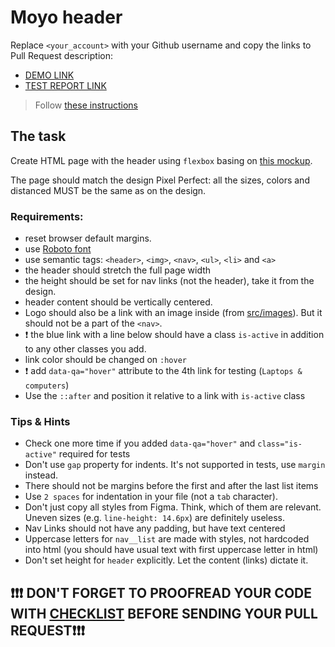 # Moyo header
Replace `<your_account>` with your Github username and copy the links to Pull Request description:
- [DEMO LINK](https://MarcinLigmann.github.io/layout_moyo-header/)
- [TEST REPORT LINK](https://MarcinLigmann.github.io/layout_moyo-header/report/html_report/)

> Follow [these instructions](https://mate-academy.github.io/layout_task-guideline/#how-to-solve-the-layout-tasks-on-github)

## The task
Create HTML page with the header using `flexbox` basing on [this mockup](https://www.figma.com/file/1sog2rmfyCjnVxkeZ3ptnc/MOYO-%2F-Header?node-id=0%3A1).

The page should match the design Pixel Perfect: all the sizes, colors and distanced MUST be the same as on the design.

### Requirements:
- reset browser default margins.
- use [Roboto font](https://fonts.google.com/specimen/Roboto)
- use semantic tags: `<header>`, `<img>`, `<nav>`, `<ul>`, `<li>` and `<a>`
- the header should stretch the full page width
- the height should be set for nav links (not the header), take it from the design.
- header content should be vertically centered.
- Logo should also be a link with an image inside (from [src/images](src/images)). But it should not be a part of the `<nav>`.
- ❗️ the blue link with a line below should have a class `is-active` in addition to any other classes you add.
- link color should be changed on `:hover`
- ❗️ add `data-qa="hover"` attribute to the 4th link for testing (`Laptops & computers`)
- Use the `::after` and position it relative to a link with `is-active` class

### Tips & Hints
- Check one more time if you added `data-qa="hover"` and `class="is-active"` required for tests
- Don't use `gap` property for indents. It's not supported in tests, use `margin` instead.
- There should not be margins before the first and after the last list items
- Use `2 spaces` for indentation in your file (not a `tab` character).
- Don't just copy all styles from Figma. Think, which of them are relevant.
Uneven sizes (e.g. `line-height: 14.6px`) are definitely useless.
- Nav Links should not have any padding, but have text centered
- Uppercase letters for `nav__list` are made with styles, not hardcoded into
html (you should have usual text with first uppercase letter in html)
- Don't set height for `header` explicitly. Let the content (links) dictate it.


## ❗️❗️❗️ DON'T FORGET TO PROOFREAD YOUR CODE WITH [CHECKLIST](https://github.com/mate-academy/layout_moyo-header/blob/master/checklist.md) BEFORE SENDING YOUR PULL REQUEST❗️❗️❗️

